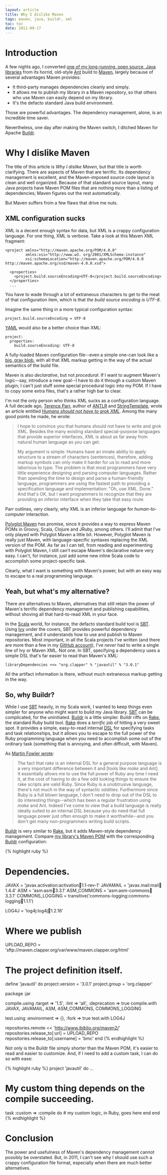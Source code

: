 ```yaml
---
layout: article
title: Why I dislike Maven
tags: maven, java, buildr, xml
toc: toc
date: 2011-09-17
---
```


# Introduction

A few nights ago, I converted
[one of my long-running, open source, Java libraries][javautil] from its
horrid, old-style [Ant][] build to [Maven][], largely because of several
advantages Maven provides:

* It third-party manages dependencies cleanly and simply.
* It allows me to publish my library in a Maven repository, so that others
  who use Maven can easily depend on my library.
* It's the defacto standard Java build environment.

Those are powerful advantages. The dependency management, alone, is an
incredible time saver.

Nevertheless, one day after making the Maven switch, I ditched Maven for
Apache [Buildr][].

# Why I dislike Maven

The title of this article is *Why I dislike Maven*, but that title is worth
clarifying. There are aspects of Maven that are terrific. Its dependency
management is excellent, and the Maven-imposed source code layout is clean
and well organized. Because of that standard source layout, many Java
projects have Maven POM files that are nothing more than a listing of
dependencies; Maven figures out the rest automatically.

But Maven suffers from a few flaws that drive me nuts.

## XML configuration sucks

XML is a decent enough syntax for data, but XML is a crappy configuration
language. For one thing, XML is verbose. Take a look at this Maven XML
fragment:

    <project xmlns="http://maven.apache.org/POM/4.0.0"
             xmlns:xsi="http://www.w3. org/2001/XMLSchema-instance"
             xsi:schemaLocation="http://maven.apache.org/POM/4.0.0 http://maven.apache.org/xsd/maven-4.0.0.xsd">

      <properties>
        <project.build.sourceEncoding>UTF-8</project.build.sourceEncoding>
      </properties>
      ...

You have to wade through a lot of extraneous characters to get to the meat
of that configuration item, which is that *the build source encoding is
UTF-8*.

Imagine the same thing in a more typical configuration syntax:

    project.build.sourceEncoding = UTF-8

[YAML][] would also be a better choice than XML:

    project:
      properties:
        build.sourceEncoding: UTF-8

A fully-loaded Maven configuration file--even a simple one­-can look like a
[big, gray blob][javautil-pom], with all that XML markup getting in the way
of the actual semantics of the build file.

Maven is also *declarative*, but not *procedural*. If I want to augment
Maven's logic--say, introduce a new goal--I have to do it through a custom
Maven plugin; I can't just stuff some special procedural logic into my POM.
If I have to copy some extra files, that's a rather high bar to clear.

I'm not the only person who thinks XML sucks as a configuration language.
A full decade ago, [Terence Parr][], author of [ANTLR][] and [StringTemplate][],
wrote an article entitled [*Humans should not have to grok XML*][parr-xml].
Among the many good points he made, he wrote:

> I hope to convince you that humans should not have to write and grok XML.
> Besides the many existing standard special-purpose languages that provide
> superior interfaces, XML is about as far away from natural human language
> as you can get.
>
> My argument is simple: Humans have an innate ability to apply structure
> to a stream of characters (sentences), therefore, adding markup symbols
> can only make it harder for us to read and more laborious to type. The
> problem is that most programmers have very little experience designing
> and parsing computer languages. Rather than spending the time to design
> and parse a human-friendly language, programmers are using the fastest
> path to providing a specification language and implementation: "Oh, use
> XML. Done." And that's OK, but I want programmers to recognize that they
> are providing an inferior interface when they take that easy route.

Parr outlines, very clearly, why XML is an inferior language for
*human-to-computer* interaction.

[Polyglot Maven][] has promise, since it provides a way to express Maven
POMs in Groovy, Scala, Clojure and JRuby, among others. I'll admit that
I've only played with Polyglot Maven a little bit. However, Polyglot Maven
is really just Maven, with language-specific syntaxes replacing the XML
version of the POM. As far as I can tell, from reading and experimenting
with Polyglot Maven, I still can't escape Maven's declarative nature very
easy. I can't, for instance, just add some new inline Scala code to
accomplish some project-specific task.

Clearly, what I want is something with Maven's power, but with an easy way
to escape to a real programming language.

## Yeah, but what's my alternative?

There *are* alternatives to Maven, alternatives that still retain the power
of Maven's terrific dependency management and publishing capabilities,
without shoving all that hard-to-read XML in your face.

In the [Scala][] world, for instance, the defacto standard build tool is
[SBT][]. Using [Ivy][] under the covers, SBT provides powerful dependency
management, and it understands how to use and publish to Maven
repositories. Most important, in all the Scala projects I've written (and
there are more than a few in my [GitHub account][]), I've *never* had to
write a single line of Ivy or Maven XML. Not one. In SBT, specifying a
dependency uses a simple DSL that's far easier to read than Maven's XML:

    libraryDependencies <<= "org.clapper" % "javautil" % "3.0.1"

All the artifact information is there, without much extraneous markup
getting in the way.

## So, why Buildr?

While I use [SBT][] heavily, in my Scala work, I wanted to keep things even
simpler for anyone who might want to build my Java library. [SBT][] can be
complicated, for the uninitiated. [Buildr][] is a little simpler. Buildr
riffs on [Rake][], the standard Ruby build tool. [Rake][] does a *terrific*
job of hitting a very sweet spot. It provides a simple, easy-to-read
internal [DSL][] for specifying tasks and task relationships, but it allows
you to escape to the full power of the Ruby programming language when you
need to accomplish some out of the ordinary task (something that is
annoying, and often difficult, with Maven).

As [Martin Fowler wrote][fowler-rake]:

> The fact that *rake* is an internal DSL for a general purpose language is
> a very important difference between it and \[tools like *make* and Ant\].
> It essentially allows me to use the full power of Ruby any time I need
> it, at the cost of having to do a few odd looking things to ensure the
> rake scripts are valid Ruby. Since Ruby is a unobtrusive language,
> there's not much in the way of syntactic oddities. Furthermore since Ruby
> is a full blown language, I don't need to drop out of the DSL to do
> interesting things--which has been a regular frustration using *make* and
> Ant. Indeed I've come to view that a build language is really ideally
> suited to an internal DSL because you do need that full language power
> just often enough to make it worthwhile--and you don't get many
> non-programmers writing build scripts.

[Buildr][] is very similar to [Rake][], but it adds Maven-style dependency
management. Compare [my library's Maven POM][javautil-pom] with the
corresponding [Buildr][] configuration:

{% highlight ruby %}
# Dependencies.
JAVAX            = 'javax.activation:activation:jar:1.1-rev-1'
JAVAMAIL         = 'javax.mail:mail:jar:1.4.4'
ASM              = 'asm:asm:jar:3.3.1'
ASM_COMMONS      = 'asm:asm-commons:jar:3.3.1'
COMMONS_LOGGING  = transitive('commons-logging:commons-logging:jar:1.1.1')

LOG4J            = 'log4j:log4j:jar:1.2.16'

# Where we publish
UPLOAD_REPO      = 'sftp://maven.clapper.org/var/www/maven.clapper.org/html'

# The project definition itself.
define 'javautil' do
  project.version = '3.0.1'
  project.group   = 'org.clapper'

  package :jar

  compile.using :target => '1.5', :lint => 'all', :deprecation => true
  compile.with JAVAX, JAVAMAIL, ASM, ASM_COMMONS, COMMONS_LOGGING

  test.using :environment => {}, :fork => true
  test.with LOG4J

  repositories.remote << 'http://www.ibiblio.org/maven2/'
  repositories.release_to[:url] = UPLOAD_REPO
  repositories.release_to[:username] = 'bmc'
end
{% endhighlight %}

Not only is the Buildr file simply shorter than the Maven POM, it's easier
to read and easier to customize. And, if I need to add a custom task, I can
do so with ease:

{% highlight ruby %}
project 'javautil' do
  ...
  # My custom thing depends on the compile succeeding.
  task :custom => :compile do
    # my custom logic, in Ruby, goes here
  end
end
{% endhighlight %}

# Conclusion

The power and usefulness of Maven's dependency management cannot possibly
be overstated. But, in 2011, I can't see why I should use such a crappy
configuration file format, especially when there are much better
alternatives.

[GitHub account]: https://github.com/bmc/
[javautil]: http://software.clapper.org/javautil/
[Maven]: http://maven.apache.org/
[Ant]: http://ant.apache.org/
[Buildr]: http://buildr.apache.org/
[Rake]: http://rake.rubyforge.org/
[Ruby]: http://www.ruby-lang.org/
[SBT]: https://github.com/harrah/xsbt/wiki
[Ivy]: http://ant.apache.org/ivy/
[Scala]: http://www.scala-lang.org/
[YAML]: http://yaml.org/
[javautil-pom]: https://raw.github.com/bmc/javautil/1176821ba7c49a062f23f9b6eca720adb6782b52/pom.xml
[parr-xml]: http://www.ibm.com/developerworks/xml/library/x-sbxml/index.html
[Terence Parr]: http://www.cs.usfca.edu/~parrt/
[ANTLR]: http://www.antlr.org/
[StringTemplate]: http://stringtemplate.org/
[fowler-rake]: http://martinfowler.com/articles/rake.html
[DSL]: http://en.wikipedia.org/wiki/Domain-specific_language
[Polyglot Maven]: https://github.com/sonatype/polyglot-maven
